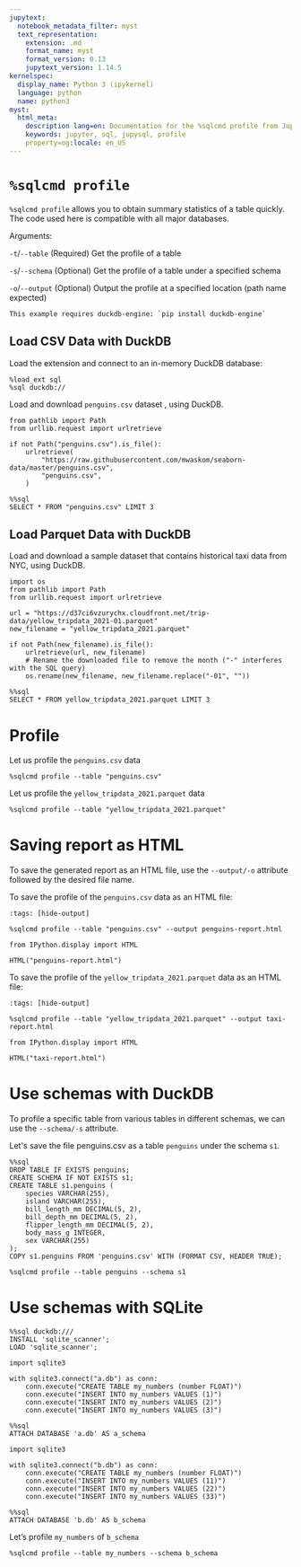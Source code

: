 ```yaml
---
jupytext:
  notebook_metadata_filter: myst
  text_representation:
    extension: .md
    format_name: myst
    format_version: 0.13
    jupytext_version: 1.14.5
kernelspec:
  display_name: Python 3 (ipykernel)
  language: python
  name: python3
myst:
  html_meta:
    description lang=en: Documentation for the %sqlcmd profile from JupySQL
    keywords: jupyter, sql, jupysql, profile
    property=og:locale: en_US
---
```


# `%sqlcmd profile` 

`%sqlcmd profile` allows you to obtain summary statistics of a table quickly. The code used here is compatible with all major databases.

Arguments:

`-t`/`--table` (Required) Get the profile of a table

`-s`/`--schema` (Optional) Get the profile of a table under a specified schema

`-o`/`--output` (Optional) Output the profile at a specified location (path name expected)

```{note}
This example requires duckdb-engine: `pip install duckdb-engine`
```

## Load CSV Data with DuckDB

Load the extension and connect to an in-memory DuckDB database:

```{code-cell} ipython3
%load_ext sql
%sql duckdb://
```

Load and download `penguins.csv` dataset , using DuckDB.

```{code-cell} ipython3
from pathlib import Path
from urllib.request import urlretrieve

if not Path("penguins.csv").is_file():
    urlretrieve(
        "https://raw.githubusercontent.com/mwaskom/seaborn-data/master/penguins.csv",
        "penguins.csv",
    )
```

```{code-cell} ipython3
%%sql
SELECT * FROM "penguins.csv" LIMIT 3
```

## Load Parquet Data with DuckDB

Load and download a sample dataset that contains historical taxi data from NYC, using DuckDB.

```{code-cell} ipython3
import os
from pathlib import Path
from urllib.request import urlretrieve

url = "https://d37ci6vzurychx.cloudfront.net/trip-data/yellow_tripdata_2021-01.parquet"
new_filename = "yellow_tripdata_2021.parquet"

if not Path(new_filename).is_file():
    urlretrieve(url, new_filename)
    # Rename the downloaded file to remove the month ("-" interferes with the SQL query)
    os.rename(new_filename, new_filename.replace("-01", ""))
```

```{code-cell} ipython3
%%sql
SELECT * FROM yellow_tripdata_2021.parquet LIMIT 3
```

# Profile 

Let us profile the `penguins.csv` data

```{code-cell} ipython3
%sqlcmd profile --table "penguins.csv"
```

Let us profile the `yellow_tripdata_2021.parquet` data

```{code-cell} ipython3
%sqlcmd profile --table "yellow_tripdata_2021.parquet"
```

# Saving report as HTML

To save the generated report as an HTML file, use the `--output/-o` attribute followed by the desired file name.

To save the profile of the `penguins.csv` data as an HTML file:

```{code-cell} ipython3
:tags: [hide-output]

%sqlcmd profile --table "penguins.csv" --output penguins-report.html
```

```{code-cell} ipython3
from IPython.display import HTML

HTML("penguins-report.html")
```

To save the profile of the `yellow_tripdata_2021.parquet` data as an HTML file:

```{code-cell} ipython3
:tags: [hide-output]

%sqlcmd profile --table "yellow_tripdata_2021.parquet" --output taxi-report.html
```

```{code-cell} ipython3
from IPython.display import HTML

HTML("taxi-report.html")
```

# Use schemas with DuckDB

To profile a specific table from various tables in different schemas, we can use the `--schema/-s` attribute.

Let's save the file penguins.csv as a table `penguins` under the schema `s1`.

```{code-cell} ipython3
%%sql 
DROP TABLE IF EXISTS penguins;
CREATE SCHEMA IF NOT EXISTS s1;
CREATE TABLE s1.penguins (
    species VARCHAR(255),
    island VARCHAR(255),
    bill_length_mm DECIMAL(5, 2),
    bill_depth_mm DECIMAL(5, 2),
    flipper_length_mm DECIMAL(5, 2),
    body_mass_g INTEGER,
    sex VARCHAR(255)
);
COPY s1.penguins FROM 'penguins.csv' WITH (FORMAT CSV, HEADER TRUE);
```

```{code-cell} ipython3
%sqlcmd profile --table penguins --schema s1 
```

# Use schemas with SQLite

```{code-cell} ipython3
%%sql duckdb:///
INSTALL 'sqlite_scanner';
LOAD 'sqlite_scanner';
```

```{code-cell} ipython3
import sqlite3

with sqlite3.connect("a.db") as conn:
    conn.execute("CREATE TABLE my_numbers (number FLOAT)")
    conn.execute("INSERT INTO my_numbers VALUES (1)")
    conn.execute("INSERT INTO my_numbers VALUES (2)")
    conn.execute("INSERT INTO my_numbers VALUES (3)")
```

```{code-cell} ipython3
%%sql
ATTACH DATABASE 'a.db' AS a_schema
```

```{code-cell} ipython3
import sqlite3

with sqlite3.connect("b.db") as conn:
    conn.execute("CREATE TABLE my_numbers (number FLOAT)")
    conn.execute("INSERT INTO my_numbers VALUES (11)")
    conn.execute("INSERT INTO my_numbers VALUES (22)")
    conn.execute("INSERT INTO my_numbers VALUES (33)")
```

```{code-cell} ipython3
%%sql
ATTACH DATABASE 'b.db' AS b_schema
```

Let’s profile `my_numbers` of `b_schema`

```{code-cell} ipython3
%sqlcmd profile --table my_numbers --schema b_schema
```